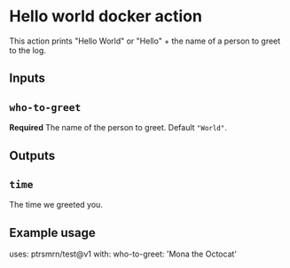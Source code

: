 # Hello world docker action


This action prints "Hello World" or "Hello" + the name of a person to greet to the log.

## Inputs

## `who-to-greet`

**Required** The name of the person to greet. Default `"World"`.

## Outputs

## `time`

The time we greeted you.

## Example usage

uses: ptrsmrn/test@v1 
with:
  who-to-greet: 'Mona the Octocat'
